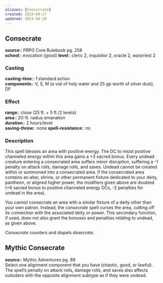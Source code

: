 ```yaml
---
aliases: [Consecrate]
created: 2023-04-27
updated: 2023-04-28
---
```


## Consecrate

**source**:: PRPG Core Rulebook pg. 258  
**school**:: evocation (good)
**level**:: cleric 2, inquisitor 2, oracle 2, warpriest 2

### Casting

**casting-time**:: 1 standard action  
**components**:: V, S, M (a vial of holy water and 25 gp worth of silver dust), DF

### Effect

**range**:: close (25 ft. + 5 ft./2 levels)  
**area**:: 20-ft. radius emanation  
**duration**:: 2 hours/level  
**saving-throw**:: none
**spell-resistance**:: no

### Description

This spell blesses an area with positive energy. The DC to resist positive channeled energy within this area gains a +3 sacred bonus. Every undead creature entering a consecrated area suffers minor disruption, suffering a -1 penalty on attack rolls, damage rolls, and saves. Undead cannot be created within or summoned into a consecrated area. If the consecrated area contains an altar, shrine, or other permanent fixture dedicated to your deity, pantheon, or aligned higher power, the modifiers given above are doubled (+6 sacred bonus to positive channeled energy DCs, -2 penalties for undead in the area).  
  
You cannot consecrate an area with a similar fixture of a deity other than your own patron. Instead, the *consecrate* spell curses the area, cutting off its connection with the associated deity or power. This secondary function, if used, does not also grant the bonuses and penalties relating to undead, as given above.  
  
*Consecrate* counters and dispels *desecrate*.

## Mythic Consecrate

**source**:: Mythic Adventures pg. 89  
Select one alignment component that you have (chaotic, good, or lawful). The spell’s penalty on attack rolls, damage rolls, and saves also affects outsiders with the opposite alignment subtype as if they were undead.
